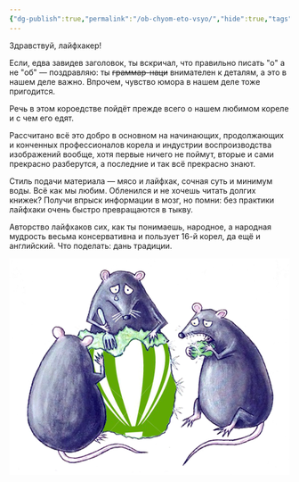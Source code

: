 ```yaml
---
{"dg-publish":true,"permalink":"/ob-chyom-eto-vsyo/","hide":true,"tags":["gardenEntry"],"created":"2023-10-09T12:57:04.030+07:00","updated":"2023-10-20T15:17:15.924+07:00"}
---
```


Здравствуй, лайфхакер!

Если, едва завидев заголовок, ты вскричал, что правильно писать "о" а не "об" — поздравляю: ты ~~граммар-наци~~ внимателен к деталям, а это в нашем деле важно. Впрочем, чувство юмора в нашем деле тоже пригодится.

Речь в этом короедстве пойдёт прежде всего о нашем любимом кореле и с чем его едят.

Рассчитано всё это добро в основном на начинающих, продолжающих и конченных профессионалов корела и индустрии воспроизводства изображений вообще, хотя первые ничего не поймут, вторые и сами прекрасно разберутся, а последние и так всё прекрасно знают.

Стиль подачи материала — мясо и лайфхак, сочная суть и минимум воды. Всё как мы любим. Обленился и не хочешь читать долгих книжек? Получи впрыск информации в мозг, но помни: без практики лайфхаки очень быстро превращаются в тыкву.

Авторство лайфхаков сих, как ты понимаешь, народное, а народная мудрость весьма консервативна и пользует 16-й корел, да ещё и английский. Что поделать: дань традиции.

![](/img/user/assets/myshi-plakali.png)

